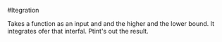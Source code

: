 #Itegration

Takes a function as an input and and the higher and the
lower bound.
It integrates ofer that interfal.
Ptint's out the result.
